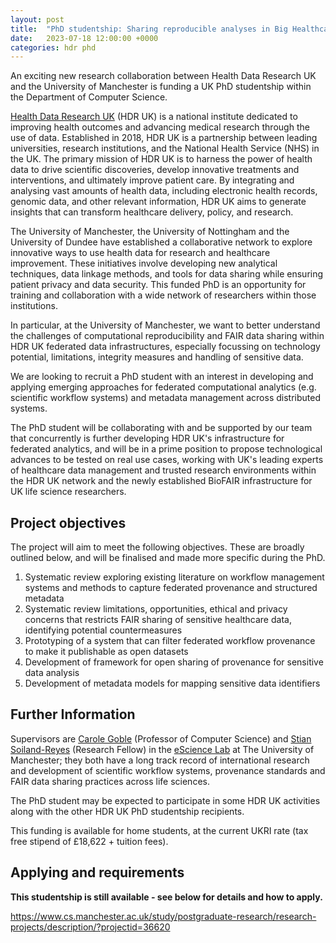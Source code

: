 ```yaml
---
layout: post
title:  "PhD studentship: Sharing reproducible analyses in Big Healthcare Data Infrastructures"
date:   2023-07-18 12:00:00 +0000
categories: hdr phd
---
```


An exciting new research collaboration between Health Data Research UK and the University of Manchester is funding a UK PhD studentship within the Department of Computer Science. 

[Health Data Research UK](https://www.hdruk.ac.uk/) (HDR UK) is a national institute dedicated to improving health outcomes and advancing medical research through the use of data. Established in 2018, HDR UK is a partnership between leading universities, research institutions, and the National Health Service (NHS) in the UK. The primary mission of HDR UK is to harness the power of health data to drive scientific discoveries, develop innovative treatments and interventions, and ultimately improve patient care. By integrating and analysing vast amounts of health data, including electronic health records, genomic data, and other relevant information, HDR UK aims to generate insights that can transform healthcare delivery, policy, and research.

The University of Manchester, the University of Nottingham and the University of Dundee have established a collaborative network to explore innovative ways to use health data for research and healthcare improvement. These initiatives involve developing new analytical techniques, data linkage methods, and tools for data sharing while ensuring patient privacy and data security. This funded PhD is an opportunity for training and collaboration with a wide network of researchers within those institutions.

In particular, at the University of Manchester, we want to better understand the challenges of computational reproducibility and FAIR data sharing within HDR UK federated data infrastructures, especially focussing on technology potential, limitations, integrity measures and handling of sensitive data. 

We are looking to recruit a PhD student with an interest in developing and applying emerging approaches for federated computational analytics (e.g. scientific workflow systems) and metadata management across distributed systems. 

The PhD student will be collaborating with and be supported by our team that concurrently is further developing HDR UK's infrastructure for federated analytics, and will be in a prime position to propose technological advances to be tested on real use cases, working with UK's leading experts of healthcare data management and trusted research environments within the HDR UK network and the newly established BioFAIR infrastructure for UK life science researchers.


## Project objectives

The project will aim to meet the following objectives. These are broadly outlined below, and will be finalised and made more specific during the PhD.

1. Systematic review exploring existing literature on workflow management systems and methods to capture federated provenance and structured metadata
2. Systematic review limitations, opportunities, ethical and privacy concerns that restricts FAIR sharing of sensitive healthcare data, identifying potential countermeasures
3. Prototyping of a system that can filter federated workflow provenance to make it publishable as open datasets
4. Development of framework for open sharing of provenance for sensitive data analysis
5. Development of metadata models for mapping sensitive data identifiers 

## Further Information

Supervisors are [Carole Goble](https://research.manchester.ac.uk/en/persons/carole.goble) (Professor of Computer Science) and [Stian Soiland-Reyes](https://research.manchester.ac.uk/en/persons/soiland-reyes) (Research Fellow) in the [eScience Lab](https://esciencelab.org.uk/) at The University of Manchester; they both have a long track record of international research and development of scientific workflow systems, provenance standards and FAIR data sharing practices across life sciences.

The PhD student may be expected to participate in some HDR UK activities along with the other HDR UK PhD studentship recipients.

This funding is available for home students, at the current UKRI rate (tax free stipend of £18,622 + tuition fees). 

## Applying and requirements

**This studentship is still available - see below for details and how to apply.**

<https://www.cs.manchester.ac.uk/study/postgraduate-research/research-projects/description/?projectid=36620>

